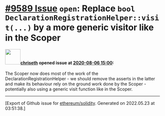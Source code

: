 # [\#9589 Issue](https://github.com/ethereum/solidity/issues/9589) `open`: Replace `bool DeclarationRegistrationHelper::visit(...)` by a more generic visitor like in the Scoper

#### <img src="https://avatars.githubusercontent.com/u/9073706?v=4" width="50">[chriseth](https://github.com/chriseth) opened issue at [2020-08-06 15:00](https://github.com/ethereum/solidity/issues/9589):

The Scoper now does most of the work of the DeclarationRegistrationHelper - we should remove the asserts in the latter and make its behaviour rely on the ground work done by the Scoper - potentially also using a generic visit function like in the Scoper.




-------------------------------------------------------------------------------



[Export of Github issue for [ethereum/solidity](https://github.com/ethereum/solidity). Generated on 2022.05.23 at 03:51:38.]
